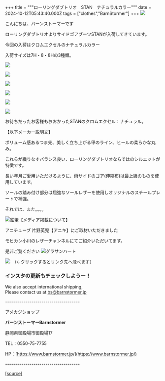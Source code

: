 +++
title = """ローリングダブトリオ　STAN　ナチュラルカラー"""
date = 2024-10-12T05:43:40.000Z
tags = ["clothes","BarnStormer"]
+++
[![](https://stat.ameba.jp/user_images/20231023/16/barnstormer-go/b2/03/p/o0420015015354743273.png)](https://ameblo.jp/barnstormer-go/entry-12825670498.html)

こんにちは、バーンストーマーです

ローリングダブトリオよりサイドゴアブーツSTANが入荷してきています。

今回の入荷はクロムエクセルのナチュラルカラー

入荷サイズは7H・8・8Hの3種類。

[![](https://stat.ameba.jp/user_images/20241012/14/barnstormer-go/44/df/j/o0466070015496908629.jpg)](https://stat.ameba.jp/user_images/20241012/14/barnstormer-go/44/df/j/o0466070015496908629.jpg)

[![](https://stat.ameba.jp/user_images/20241012/14/barnstormer-go/b8/8c/j/o0466070015496908631.jpg)](https://stat.ameba.jp/user_images/20241012/14/barnstormer-go/b8/8c/j/o0466070015496908631.jpg)

[![](https://stat.ameba.jp/user_images/20241012/14/barnstormer-go/36/14/j/o0466070015496908634.jpg)](https://stat.ameba.jp/user_images/20241012/14/barnstormer-go/36/14/j/o0466070015496908634.jpg)

[![](https://stat.ameba.jp/user_images/20241012/14/barnstormer-go/12/dd/j/o0466070015496908635.jpg)](https://stat.ameba.jp/user_images/20241012/14/barnstormer-go/12/dd/j/o0466070015496908635.jpg)

[![](https://stat.ameba.jp/user_images/20241012/14/barnstormer-go/89/15/j/o0466070015496908637.jpg)](https://stat.ameba.jp/user_images/20241012/14/barnstormer-go/89/15/j/o0466070015496908637.jpg)

[![](https://stat.ameba.jp/user_images/20241012/14/barnstormer-go/30/4d/j/o0466070015496908638.jpg)](https://stat.ameba.jp/user_images/20241012/14/barnstormer-go/30/4d/j/o0466070015496908638.jpg)

お待ちだったお客様もおおかったSTANのクロムエクセル：ナチュラル。

【以下メーカー説明文】

ボリューム感あるつま先、美しく立ち上がる甲のライン、ヒールの柔らかな丸み。

これらが織りなすバランス良い、ローリングダブトリオならではのシルエットが特徴です。

長い年月ご愛用いただけるように、両サイドのゴア(伸縮布)は最上級のものを使用しています。

ソールの踏み付け部分は屈強なソールレザーを使用しオリジナルのスチールプレートで補強。

それでは、また。。。。

![鉛筆](https://stat100.ameba.jp/blog/ucs/img/char/char3/519.png)【メディア掲載について】

アニチューブ 片野英児【アニキ】にご取材いただきました

モヒカン小川のレザーチャンネルにてご紹介いただいてます。

是非ご覧ください ![グラサンハート](https://stat100.ameba.jp/blog/ucs/img/char/char3/148.png)

[![](https://stat.ameba.jp/user_images/20230412/16/barnstormer-go/6a/23/p/o0108010815269242493.png)](https://www.instagram.com/barnstormer_daily/)　（←クリックするとリンク先へ飛べます）

### インスタの更新もチェックしようー！

We also accept international shipping,  
Please contact us at bs@barnstormer.jp

**\-------------------------------------**

アメカジショップ

**バーンストーマーBarnstormer**

静岡県御殿場市御殿場17

TEL：0550-75-7755

HP：[https://www.barnstormer.jp/](https://www.barnstormer.jp/)

**\-------------------------------------**

[[source]](https://ameblo.jp/barnstormer-go/entry-12870973268.html)
